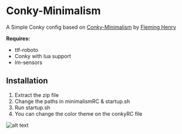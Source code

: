 # Conky-Minimalism

A Simple Conky config based on [Conky-Minimalism](https://github.com/NoTranslation/Conky-Minimalism) by [Fleming Henry](https://github.com/NoTranslation)

**Requires:**

- ttf-roboto
- Conky with lua support
- lm-sensors

## Installation

1. Extract the zip file
2. Change the paths in minimalismRC & startup.sh
3. Run startup.sh
4. You can change the color theme on the conkyRC file

![alt text]()
